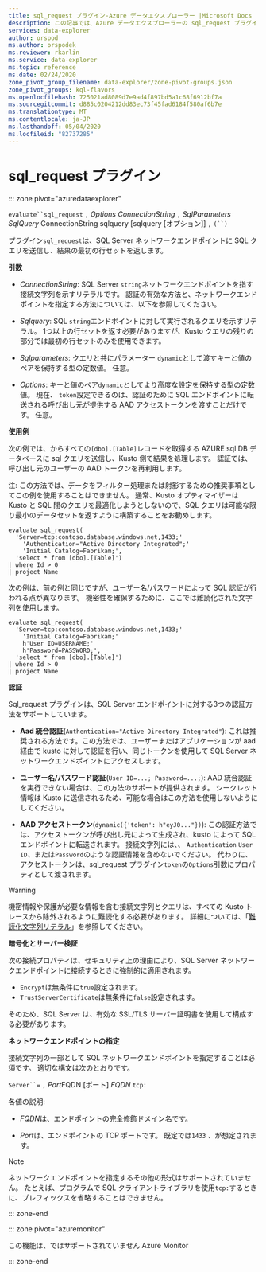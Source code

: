 ```yaml
---
title: sql_request プラグイン-Azure データエクスプローラー |Microsoft Docs
description: この記事では、Azure データエクスプローラーの sql_request プラグインについて説明します。
services: data-explorer
author: orspod
ms.author: orspodek
ms.reviewer: rkarlin
ms.service: data-explorer
ms.topic: reference
ms.date: 02/24/2020
zone_pivot_group_filename: data-explorer/zone-pivot-groups.json
zone_pivot_groups: kql-flavors
ms.openlocfilehash: 725021ad8089d7e9ad4f897bd5a1c68f6912bf7a
ms.sourcegitcommit: d885c0204212dd83ec73f45fad6184f580af6b7e
ms.translationtype: MT
ms.contentlocale: ja-JP
ms.lasthandoff: 05/04/2020
ms.locfileid: "82737285"
---
```

# <a name="sql_request-plugin"></a>sql_request プラグイン

::: zone pivot="azuredataexplorer"

  `evaluate``sql_request` `,` *Options* *ConnectionString* `,` *SqlParameters* *SqlQuery* ConnectionString sqlquery [sqlquery [オプション]] `,` `(``)`

プラグイン`sql_request`は、SQL Server ネットワークエンドポイントに SQL クエリを送信し、結果の最初の行セットを返します。

**引数**

* *ConnectionString*: SQL Server `string`ネットワークエンドポイントを指す接続文字列を示すリテラルです。 認証の有効な方法と、ネットワークエンドポイントを指定する方法については、以下を参照してください。

* *Sqlquery*: SQL `string`エンドポイントに対して実行されるクエリを示すリテラル。 1つ以上の行セットを返す必要がありますが、Kusto クエリの残りの部分では最初の行セットのみを使用できます。

* *Sqlparameters*: クエリと共にパラメーター `dynamic`として渡すキーと値のペアを保持する型の定数値。 任意。
  
* *Options*: キーと値のペア`dynamic`としてより高度な設定を保持する型の定数値。 現在、 `token`設定できるのは、認証のために SQL エンドポイントに転送される呼び出し元が提供する AAD アクセストークンを渡すことだけです。 任意。

**使用例**

次の例では、からすべての`[dbo].[Table]`レコードを取得する AZURE sql DB データベースに sql クエリを送信し、Kusto 側で結果を処理します。 認証では、呼び出し元のユーザーの AAD トークンを再利用します。

注: この方法では、データをフィルター処理または射影するための推奨事項としてこの例を使用することはできません。 通常、Kusto オプティマイザーは Kusto と SQL 間のクエリを最適化しようとしないので、SQL クエリは可能な限り最小のデータセットを返すように構築することをお勧めします。

```kusto
evaluate sql_request(
  'Server=tcp:contoso.database.windows.net,1433;'
    'Authentication="Active Directory Integrated";'
    'Initial Catalog=Fabrikam;',
  'select * from [dbo].[Table]')
| where Id > 0
| project Name
```

次の例は、前の例と同じですが、ユーザー名/パスワードによって SQL 認証が行われる点が異なります。 機密性を確保するために、ここでは難読化された文字列を使用します。

```kusto
evaluate sql_request(
  'Server=tcp:contoso.database.windows.net,1433;'
    'Initial Catalog=Fabrikam;'
    h'User ID=USERNAME;'
    h'Password=PASSWORD;',
  'select * from [dbo].[Table]')
| where Id > 0
| project Name
```

**認証**

Sql_request プラグインは、SQL Server エンドポイントに対する3つの認証方法をサポートしています。

* **Aad 統合認証**(`Authentication="Active Directory Integrated"`): これは推奨される方法です。この方法では、ユーザーまたはアプリケーションが aad 経由で kusto に対して認証を行い、同じトークンを使用して SQL Server ネットワークエンドポイントにアクセスします。

* **ユーザー名/パスワード認証**(`User ID=...; Password=...;`): AAD 統合認証を実行できない場合は、この方法のサポートが提供されます。 シークレット情報は Kusto に送信されるため、可能な場合はこの方法を使用しないようにしてください。

* **AAD アクセストークン**(`dynamic({'token': h"eyJ0..."})`): この認証方法では、アクセストークンが呼び出し元によって生成され、kusto によって SQL エンドポイントに転送されます。 接続文字列には、、 `Authentication` `User ID`、または`Password`のような認証情報を含めないでください。 代わりに、アクセストークンは、sql_request プラグイン`token`の`Options`引数にプロパティとして渡されます。
     
> [!WARNING]
> 機密情報や保護が必要な情報を含む接続文字列とクエリは、すべての Kusto トレースから除外されるように難読化する必要があります。
> 詳細については、「[難読化文字列リテラル](scalar-data-types/string.md#obfuscated-string-literals)」を参照してください。

**暗号化とサーバー検証**

次の接続プロパティは、セキュリティ上の理由により、SQL Server ネットワークエンドポイントに接続するときに強制的に適用されます。

* `Encrypt`は無条件に`true`設定されます。
* `TrustServerCertificate`は無条件に`false`設定されます。

そのため、SQL Server は、有効な SSL/TLS サーバー証明書を使用して構成する必要があります。

**ネットワークエンドポイントの指定**

接続文字列の一部として SQL ネットワークエンドポイントを指定することは必須です。
適切な構文は次のとおりです。

`Server``=` `,` *Port*FQDN [ポート] *FQDN* `tcp:`

各値の説明:

* *FQDN*は、エンドポイントの完全修飾ドメイン名です。

* *Port*は、エンドポイントの TCP ポートです。 既定では`1433` 、が想定されます。

> [!NOTE]
> ネットワークエンドポイントを指定するその他の形式はサポートされていません。
> たとえば、プログラムで SQL クライアントライブラリを使用`tcp:`するときに、プレフィックスを省略することはできません。



::: zone-end

::: zone pivot="azuremonitor"

この機能は、ではサポートされていません Azure Monitor

::: zone-end

